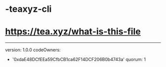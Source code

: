 # -teaxyz-cli
# https://tea.xyz/what-is-this-file
---
version: 1.0.0
codeOwners:
  - '0xdaE48DCfEEa59CfbCB1ca62F14DCF206B0b4743a'
quorum: 1
